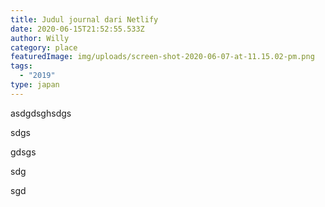 ```yaml
---
title: Judul journal dari Netlify
date: 2020-06-15T21:52:55.533Z
author: Willy
category: place
featuredImage: img/uploads/screen-shot-2020-06-07-at-11.15.02-pm.png
tags:
  - "2019"
type: japan
---
```

asdgdsghsdgs

sdgs

gdsgs

sdg

sgd